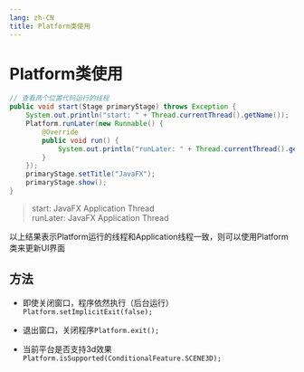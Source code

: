 ```yaml
---
lang: zh-CN
title: Platform类使用
---
```


# Platform类使用

```java
// 查看两个位置代码运行的线程
public void start(Stage primaryStage) throws Exception {  
    System.out.println("start: " + Thread.currentThread().getName());  
    Platform.runLater(new Runnable() {  
        @Override  
        public void run() {  
            System.out.println("runLater: " + Thread.currentThread().getName());  
        }  
    });  
    primaryStage.setTitle("JavaFX");  
    primaryStage.show();  
}
```

> start: JavaFX Application Thread  
> runLater: JavaFX Application Thread

以上结果表示Platform运行的线程和Application线程一致，则可以使用Platform类来更新UI界面

## 方法

* 即使关闭窗口，程序依然执行（后台运行）`Platform.setImplicitExit(false);`

* 退出窗口，关闭程序`Platform.exit();`

* 当前平台是否支持3d效果`Platform.isSupported(ConditionalFeature.SCENE3D);`
